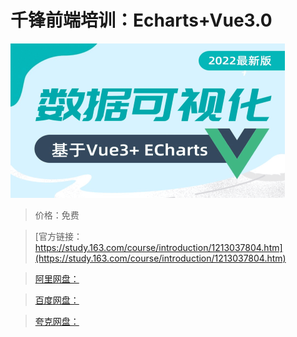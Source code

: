 # 千锋前端培训：Echarts+Vue3.0

![img](../../../assets/study163/free/063755300adf4ded9835709eb86ccd03.png)

> 价格：免费

> [官方链接：https://study.163.com/course/introduction/1213037804.htm](https://study.163.com/course/introduction/1213037804.htm)

> [阿里网盘：]()

> [百度网盘：]()

> [夸克网盘：]()

